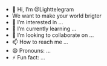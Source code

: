 - 👋 Hi, I’m @Lighttelegram
- We want to make your world brigter
- 👀 I’m interested in ...
- 🌱 I’m currently learning ...
- 💞️ I’m looking to collaborate on ...
- 📫 How to reach me ...
- 😄 Pronouns: ...
- ⚡ Fun fact: ...

<!---
Lighttelegram/Lighttelegram is a ✨ special ✨ repository because its `README.md` (this file) appears on your GitHub profile.
You can click the Preview link to take a look at your changes.
--->
